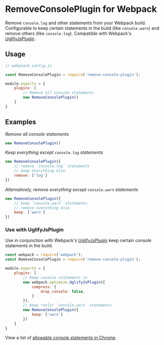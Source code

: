 # RemoveConsolePlugin for Webpack

Remove `console.log` and other statements from your Webpack build. Configurable to keep certain statements in the build (like `console.warn`) and remove others (like `console.log`). Compatible with Webpack's [UglifyJsPlugin](https://github.com/webpack-contrib/uglifyjs-webpack-plugin) .

## Usage

```js
// webpaack.config.js

const RemoveConsolePlugin = require('remove-console-plugin');

module.exports = {
    plugins: [
        // Remove all console statements
        new RemoveConsolePlugin()
    ]
}
```

## Examples

*Remove all console statements*
```js
new RemoveConsolePlugin()
```

*Keep everything except `console.log` statements*
```js
new RemoveConsolePlugin({
    // remove `console.log` statements
    // keep everything else
    remove: ['log']
})
```

*Alternatively, remove everything except `console.warn` statements*
```js
new RemoveConsolePlugin({
    // keep `console.warn` statements
    // remove everything else
    keep: ['warn']
})
```

### Use with UglifyJsPlugin

Use in conjunction with Webpack's [UglifyJsPlugin](https://github.com/webpack-contrib/uglifyjs-webpack-plugin) keep certain console statements in the build.

```js
const webpack = require('webpack');
const RemoveConsolePlugin = require('remove-console-plugin');

module.exports = {
    plugins: [
        // Keep console statements in
        new webpack.optimize.UglifyJsPlugin({
            compress: {
                drop_console: false,
            }
        }),
        // Keep *only* `console.warn` statements
        new RemoveConsolePlugin({
            keep: ['warn']
        })
    ]
}
```

View a list of [allowable console statements in Chrome](https://developers.google.com/web/tools/chrome-devtools/console/console-write).